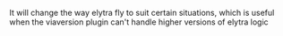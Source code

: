 It will change the way elytra fly to suit certain situations, which is useful when the viaversion plugin can't handle higher versions of elytra logic
